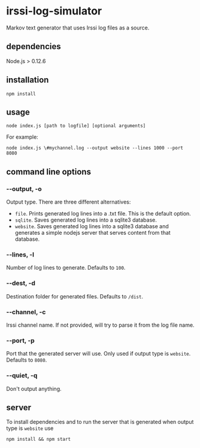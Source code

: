 # irssi-log-simulator
Markov text generator that uses Irssi log files as a source.

## dependencies

Node.js >  0.12.6

## installation
```
npm install
```

## usage
```
node index.js [path to logfile] [optional arguments]
```
For example:
```
node index.js \#mychannel.log --output website --lines 1000 --port 8080
```
## command line options

### --output, -o
Output type. There are three different alternatives:
- `file`. Prints generated log lines into a .txt file. This is the default option.
- `sqlite`. Saves generated log lines into a sqlite3 database.
- `website`. Saves generated log lines into a sqlite3 database and generates a simple nodejs server that serves content from that database.

### --lines, -l
Number of log lines to generate. Defaults to `100`.

### --dest, -d
Destination folder for generated files. Defaults to `/dist`.

### --channel, -c
Irssi channel name. If not provided, will try to parse it from the log file name.

### --port, -p
Port that the generated server will use. Only used if output type is `website`. Defaults to `8080`.

### --quiet, -q
Don't output anything.

## server

To install dependencies and to run the server that is generated when output type is `website` use
```
npm install && npm start
